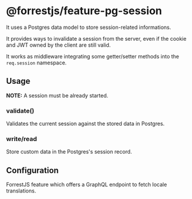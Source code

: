 # @forrestjs/feature-pg-session

It uses a Postgres data model to store session-related informations.

It provides ways to invalidate a session from the server, even if the cookie and
JWT owned by the client are still valid.

It works as middleware integrating some getter/setter methods into the
`req.session` namespace.

## Usage

**NOTE:** A session must be already started.

### validate()

Validates the current session against the stored data in Postgres.

### write/read

Store custom data in the Postgres's session record.

## Configuration




ForrestJS feature which offers a GraphQL endpoint to fetch locale translations.
